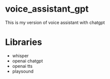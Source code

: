 # voice_assistant_gpt
This is my version of voice assistant with chatgpt

# Libraries
* whisper
* openai chatgpt
* openai tts
* playsound
